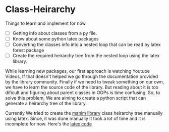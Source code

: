 # Class-Heirarchy
Things to learn and implement for now
- [ ] Getting info about classes from a py file.
- [ ] Know about some python latex packages
- [ ] Converting the classes info into a nested loop that can be read by latex forest package
- [ ] Create the required heirarchy tree from the nested loop using the latex library.

While learning new packages, our first approach is watching Youtube Videos, If that doesn't helped we go through the documentation provided by the library community. Finally if we need to tweak something on our own, we have to learn the source code of the library. But reading about it is too dificult and figuring about parent classes in OOPs is time confusing. So, to solve this problem, We are aiming to create a python script that can generate a heirarchy tree of the library.

Currently We tried to create the [manim library](https://github.com/ManimCommunity/manim) class heirarchy tree manually using latex. Since, it was done manually it took a lot of time and it is incomplete for now. 
Here's the [latex code](https://www.overleaf.com/read/qbjntfvhgkqk)

